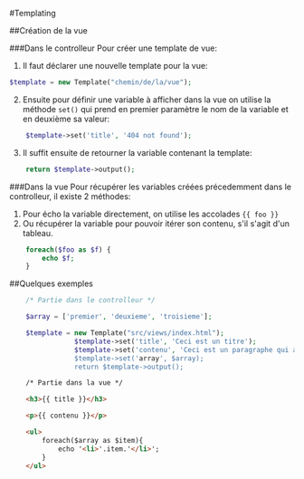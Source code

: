 #Templating

##Création de la vue

###Dans le controlleur
Pour créer une template de vue:

1. Il faut déclarer une nouvelle template pour la vue:
```php
$template = new Template("chemin/de/la/vue");
```
2. Ensuite pour définir une variable à afficher dans la vue on utilise la méthode `set()` qui prend en premier paramètre le nom de la variable et en deuxième sa valeur:
```php
	$template->set('title', '404 not found');
```
3. Il suffit ensuite de retourner la variable contenant la template:
```php
	return $template->output();
```

###Dans la vue
Pour récupérer les variables créées précedemment dans le controlleur, il existe 2 méthodes: 

1. Pour écho la variable directement, on utilise les accolades `{{ foo }}`
2. Ou récupérer la variable pour pouvoir itérer son contenu, s'il s'agit d'un tableau.
```php
	foreach($foo as $f) {
		echo $f;
	}
```

##Quelques exemples

```php
	/* Partie dans le controlleur */

	$array = ['premier', 'deuxieme', 'troisieme'];

	$template = new Template("src/views/index.html");
				$template->set('title', 'Ceci est un titre');
				$template->set('contenu', 'Ceci est un paragraphe qui a pour but d'être affiché dans une vue');
				$template->set('array', $array);
				return $template->output();
```
```html
	/* Partie dans la vue */

	<h3>{{ title }}</h3>

	<p>{{ contenu }}</p>

	<ul>
		foreach($array as $item){
			echo '<li>'.item.'</li>';
		}
	</ul>
```

